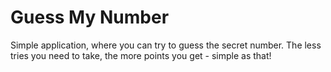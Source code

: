 # Guess My Number

Simple application, where you can try to guess the secret number.
The less tries you need to take, the more points you get - simple as that!
